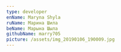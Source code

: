 ```yaml
---
type: developer
enName: Maryna Shyla
ruName: Марина Шила
beName: Марына Шыла
githubName: marry705
picture: /assets/img_20190106_190009.jpg
---
```


